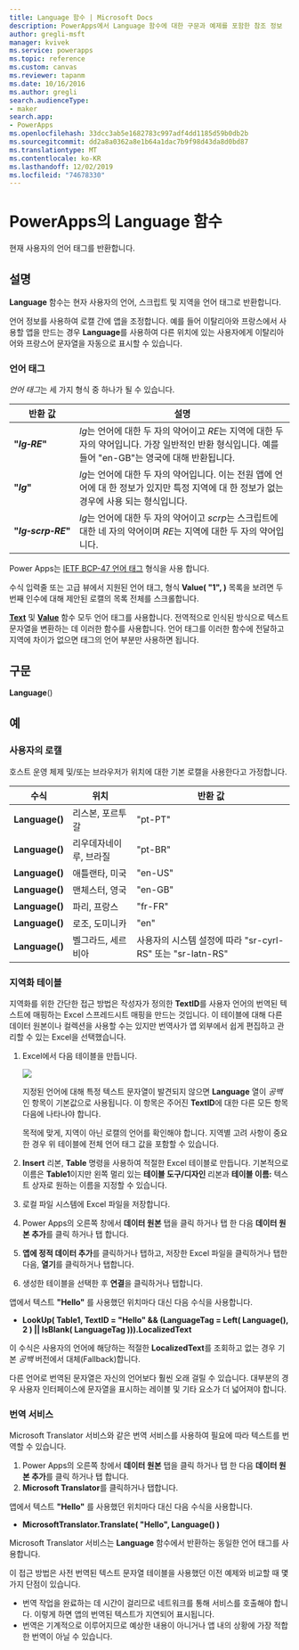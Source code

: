 ```yaml
---
title: Language 함수 | Microsoft Docs
description: PowerApps에서 Language 함수에 대한 구문과 예제를 포함한 참조 정보
author: gregli-msft
manager: kvivek
ms.service: powerapps
ms.topic: reference
ms.custom: canvas
ms.reviewer: tapanm
ms.date: 10/16/2016
ms.author: gregli
search.audienceType:
- maker
search.app:
- PowerApps
ms.openlocfilehash: 33dcc3ab5e1682783c997adf4dd1185d59b0db2b
ms.sourcegitcommit: dd2a8a0362a8e1b64a1dac7b9f98d43da8d0bd87
ms.translationtype: MT
ms.contentlocale: ko-KR
ms.lasthandoff: 12/02/2019
ms.locfileid: "74678330"
---
```

# <a name="language-function-in-powerapps"></a>PowerApps의 Language 함수
현재 사용자의 언어 태그를 반환합니다.

## <a name="description"></a>설명
**Language** 함수는 현자 사용자의 언어, 스크립트 및 지역을 언어 태그로 반환합니다.

언어 정보를 사용하여 로캘 간에 앱을 조정합니다.  예를 들어 이탈리아와 프랑스에서 사용할 앱을 만드는 경우 **Language**를 사용하여 다른 위치에 있는 사용자에게 이탈리아어와 프랑스어 문자열을 자동으로 표시할 수 있습니다. 

### <a name="language-tags"></a>언어 태그
*언어 태그*는 세 가지 형식 중 하나가 될 수 있습니다.

| 반환 값 | 설명 |
| --- | --- |
| **"*lg&#8209;RE*"** |*lg*는 언어에 대한 두 자의 약어이고 *RE*는 지역에 대한 두 자의 약어입니다.  가장 일반적인 반환 형식입니다.  예를 들어 "en-GB"는 영국에 대해 반환됩니다. |
| **"*lg*"** |*lg*는 언어에 대한 두 자의 약어입니다.  이는 전원 앱에 언어에 대 한 정보가 있지만 특정 지역에 대 한 정보가 없는 경우에 사용 되는 형식입니다. |
| **"*lg&#8209;scrp&#8209;RE*"** |*lg*는 언어에 대한 두 자의 약어이고 *scrp*는 스크립트에 대한 네 자의 약어이며 *RE*는 지역에 대한 두 자의 약어입니다. |

Power Apps는 [IETF BCP-47 언어 태그](https://tools.ietf.org/html/bcp47) 형식을 사용 합니다.  

수식 입력줄 또는 고급 뷰에서 지원된 언어 태그, 형식 **Value( "1", )** 목록을 보려면 두 번째 인수에 대해 제안된 로캘의 목록 전체를 스크롤합니다.  

**[Text](function-text.md)** 및 **[Value](function-value.md)** 함수 모두 언어 태그를 사용합니다.  전역적으로 인식된 방식으로 텍스트 문자열을 변환하는 데 이러한 함수를 사용합니다.  언어 태그를 이러한 함수에 전달하고 지역에 차이가 없으면 태그의 언어 부분만 사용하면 됩니다.

## <a name="syntax"></a>구문
**Language**()

## <a name="examples"></a>예
### <a name="users-locale"></a>사용자의 로캘
호스트 운영 체제 및/또는 브라우저가 위치에 대한 기본 로캘을 사용한다고 가정합니다.

| 수식 | 위치 | 반환 값 |
| --- | --- | --- |
| **Language()** |리스본, 포르투갈 |"pt-PT" |
| **Language()** |리우데자네이루, 브라질 |"pt-BR" |
| **Language()** |애틀랜타, 미국 |"en-US" |
| **Language()** |맨체스터, 영국 |"en-GB" |
| **Language()** |파리, 프랑스 |"fr-FR" |
| **Language()** |로조, 도미니카 |"en" |
| **Language()** |벨그라드, 세르비아 |사용자의 시스템 설정에 따라 "sr-cyrl-RS" 또는 "sr-latn-RS" |

### <a name="localization-table"></a>지역화 테이블
지역화를 위한 간단한 접근 방법은 작성자가 정의한 **TextID**를 사용자 언어의 번역된 텍스트에 매핑하는 Excel 스프레드시트 매핑을 만드는 것입니다.  이 테이블에 대해 다른 데이터 원본이나 컬렉션을 사용할 수는 있지만 번역사가 앱 외부에서 쉽게 편집하고 관리할 수 있는 Excel을 선택했습니다.

1. Excel에서 다음 테이블을 만듭니다. 
   
    ![](media/function-language/loc-table.png)
   
    지정된 언어에 대해 특정 텍스트 문자열이 발견되지 않으면 **Language** 열이 *공백*인 항목이 기본값으로 사용됩니다. 이 항목은 주어진 **TextID**에 대한 다른 모든 항목 다음에 나타나야 합니다.
   
    목적에 맞게, 지역이 아닌 로캘의 언어를 확인해야 합니다.  지역별 고려 사항이 중요한 경우 위 테이블에 전체 언어 태그 값을 포함할 수 있습니다. 
2. **Insert** 리본, **Table** 명령을 사용하여 적절한 Excel 테이블로 만듭니다.  기본적으로 이름은 **Table1**이지만 왼쪽 멀리 있는 **테이블 도구/디자인**  리본과 **테이블 이름:** 텍스트 상자로 원하는 이름을 지정할 수 있습니다.
3. 로컬 파일 시스템에 Excel 파일을 저장합니다.   
4. Power Apps의 오른쪽 창에서 **데이터 원본** 탭을 클릭 하거나 탭 한 다음 **데이터 원본 추가**를 클릭 하거나 탭 합니다.
5. **앱에 정적 데이터 추가**를 클릭하거나 탭하고, 저장한 Excel 파일을 클릭하거나 탭한 다음, **열기**를 클릭하거나 탭합니다.
6. 생성한 테이블을 선택한 후 **연결**을 클릭하거나 탭합니다.

앱에서 텍스트 **"Hello"** 를 사용했던 위치마다 대신 다음 수식을 사용합니다.

* **LookUp( Table1, TextID = "Hello" && (LanguageTag = Left( Language(), 2 ) || IsBlank( LanguageTag ))).LocalizedText**  

이 수식은 사용자의 언어에 해당하는 적절한 **LocalizedText**를 조회하고 없는 경우 기본 *공백* 버전에서 대체(Fallback)합니다. 

다른 언어로 번역된 문자열은 자신의 언어보다 훨씬 오래 걸릴 수 있습니다.  대부분의 경우 사용자 인터페이스에 문자열을 표시하는 레이블 및 기타 요소가 더 넓어져야 합니다.

### <a name="translation-service"></a>번역 서비스
Microsoft Translator 서비스와 같은 번역 서비스를 사용하여 필요에 따라 텍스트를 번역할 수 있습니다.  

1. Power Apps의 오른쪽 창에서 **데이터 원본** 탭을 클릭 하거나 탭 한 다음 **데이터 원본 추가**를 클릭 하거나 탭 합니다.
2. **Microsoft Translator**를 클릭하거나 탭합니다.

앱에서 텍스트 **"Hello"** 를 사용했던 위치마다 대신 다음 수식을 사용합니다.

* **MicrosoftTranslator.Translate( "Hello", Language() )**

Microsoft Translator 서비스는 **Language** 함수에서 반환하는 동일한 언어 태그를 사용합니다.

이 접근 방법은 사전 번역된 텍스트 문자열 테이블을 사용했던 이전 예제와 비교할 때 몇 가지 단점이 있습니다.

* 번역 작업을 완료하는 데 시간이 걸리므로 네트워크를 통해 서비스를 호출해야 합니다.  이렇게 하면 앱의 번역된 텍스트가 지연되어 표시됩니다. 
* 번역은 기계적으로 이루어지므로 예상한 내용이 아니거나 앱 내의 상황에 가장 적합한 번역이 아닐 수 있습니다.

